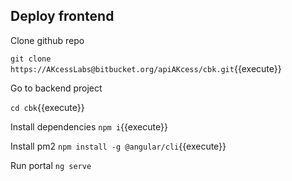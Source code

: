 ## Deploy frontend

Clone github repo

`git clone https://AKcessLabs@bitbucket.org/apiAKcess/cbk.git`{{execute}}

Go to backend project 

`cd cbk`{{execute}}

Install dependencies 
`npm i`{{execute}}

Install pm2 
`npm install -g @angular/cli`{{execute}}

Run portal
`ng serve`